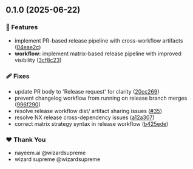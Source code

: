 ## 0.1.0 (2025-06-22)

### 🚀 Features

- implement PR-based release pipeline with cross-workflow artifacts ([04eae2c](https://github.com/deepbrainspace/goodiebag/commit/04eae2c))
- **workflow:** implement matrix-based release pipeline with improved visibility ([3cf8c23](https://github.com/deepbrainspace/goodiebag/commit/3cf8c23))

### 🩹 Fixes

- update PR body to 'Release request' for clarity ([20cc269](https://github.com/deepbrainspace/goodiebag/commit/20cc269))
- prevent changelog workflow from running on release branch merges ([996f290](https://github.com/deepbrainspace/goodiebag/commit/996f290))
- resolve release workflow dist/ artifact sharing issues ([#35](https://github.com/deepbrainspace/goodiebag/pull/35))
- resolve NX release cross-dependency issues ([a12a307](https://github.com/deepbrainspace/goodiebag/commit/a12a307))
- correct matrix strategy syntax in release workflow ([b425ede](https://github.com/deepbrainspace/goodiebag/commit/b425ede))

### ❤️ Thank You

- nayeem.ai @wizardsupreme
- wizard supreme @wizardsupreme